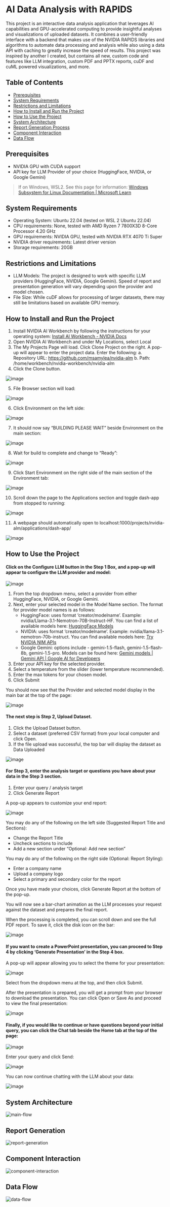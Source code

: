 # AI Data Analysis with RAPIDS
This project is an interactive data analysis application that leverages AI capabilities and GPU-accelerated computing to provide insightful analyses and visualizations of uploaded datasets. It combines a user-friendly interface with a backend that makes use of the NVIDIA RAPIDS libraries and algorithms to automate data processing and analysis while also using a data API with caching to greatly increase the speed of results.
This project was inspired by another I created, but contains all new, custom code and features like LLM integration, custom PDF and PPTX reports, cuDF and cuML powered visualizations, and more.

## Table of Contents
- [Prerequisites](#prerequisites)
- [System Requirements](#system-requirements)
- [Restrictions and Limitations](#restrictions-and-limitations)
- [How to Install and Run the Project](#how-to-install-and-run-the-project)
- [How to Use the Project](#how-to-use-the-project)
- [System Architecture](#system-architecture)
- [Report Generation Process](#report-generation)
- [Component Interaction](#component-interaction)
- [Data Flow](#data-flow)
  
## Prerequisites

- NVIDIA GPU with CUDA support
- API key for LLM Provider of your choice (HuggingFace, NVIDIA, or Google Gemini)
> If on Windows, WSL2.  See this page for information: [Windows Subsystem for Linux Documentation | Microsoft Learn](https://learn.microsoft.com/en-us/windows/wsl/install)

## System Requirements
- Operating System: Ubuntu 22.04 (tested on WSL 2 Ubuntu 22.04)
- CPU requirements: None, tested with AMD Ryzen 7 7800X3D 8-Core Processor 4.20 GHz
- GPU requirements: NVIDIA GPU, tested with NVIDIA RTX 4070 Ti Super
- NVIDIA driver requirements: Latest driver version
- Storage requirements: 20GB

## Restrictions and Limitations
-	LLM Models: The project is designed to work with specific LLM providers (HuggingFace, NVIDIA, Google Gemini). Speed of report and presentation generation will vary depending upon the provider and model chosen.
-	File Size: While cuDF allows for processing of larger datasets, there may still be limitations based on available GPU memory.

## How to Install and Run the Project
1.	Install NVIDIA AI Workbench by following the instructions for your operating system:  [Install AI Workbench - NVIDIA Docs](https://docs.nvidia.com/ai-workbench/user-guide/latest/installation/overview.html)
2.	Open NVIDIA AI Workbench and under My Locations, select Local
3.	The My Projects Page will load. Click Clone Project on the right.  A pop-up will appear to enter the project data.  Enter the following:
a.	Repository URL: https://github.com/msamylea/nvidia-alm
b.	Path: /home/workbench/nvidia-workbench/nvidia-alm
4.	Click the Clone button.

 ![image](https://github.com/user-attachments/assets/7ccba2c0-fcf5-4040-a36e-993fd51771e4)


5.	File Browser section will load:

 ![image](https://github.com/user-attachments/assets/fd673b4e-b7d3-4bdf-9d83-6a2bc2f00e44)


6.	Click Environment on the left side:

 ![image](https://github.com/user-attachments/assets/5facfda1-5675-4c49-9459-9c82d9592f01)


7.	It should now say “BUILDING PLEASE WAIT” beside Environment on the main section:

![image](https://github.com/user-attachments/assets/487c65b0-f84d-4579-b304-8056e9154e54)


8.	Wait for build to complete and change to “Ready”:

![image](https://github.com/user-attachments/assets/d1db17bb-6b04-4173-aeb3-223c90dc1e7f)


9.	Click Start Environment on the right side of the main section of the Environment tab:

![image](https://github.com/user-attachments/assets/9bd624ea-16aa-4e39-b4d1-7a574ee35085)


10.	Scroll down the page to the Applications section and toggle dash-app from stopped to running:

![image](https://github.com/user-attachments/assets/4f12fc51-d7bb-4535-a965-2c2cd6f30c3c)


11.	A webpage should automatically open to localhost:1000/projects/nvidia-alm/applications/dash-app/

![image](https://github.com/user-attachments/assets/1f098796-7e93-4ca1-a9f2-b551d8bf4247)


## How to Use the Project

#### Click on the Configure LLM button in the Step 1 Box, and a pop-up will appear to configure the LLM provider and model:

 ![image](https://github.com/user-attachments/assets/914f691f-f5c1-4628-a16c-f2beb5736476)


1.	From the top dropdown menu, select a provider from either HuggingFace, NVIDIA, or Google Gemini.
2.	Next, enter your selected model in the Model Name section.  The format for provider model names is as follows:
    - HuggingFace: uses format ‘creator/modelname’.  Example: nvidia/Llama-3.1-Nemotron-70B-Instruct-HF.  You can find a list of available models here: [HuggingFace Models](https://huggingface.co/models)
    - NVIDIA: uses format ‘creator/modelname’. Example: nvidia/llama-3.1-nemotron-70b-instruct. You can find available models here: [Try NVIDIA NIM APIs](https://build.nvidia.com/nim)
    - Google Gemini: options include - gemini-1.5-flash, gemini-1.5-flash-8b, gemini-1.5-pro.  Models can be found here: [Gemini models  |  Gemini API  |  Google AI for Developers](https://ai.google.dev/gemini-api/docs/models/gemini)
3.	Enter your API key for the selected provider.
4.	Select a temperature from the slider (lower temperature recommended).
5.	Enter the max tokens for your chosen model.
6.	Click Submit

You should now see that the Provider and selected model display in the main bar at the top of the page:

  ![image](https://github.com/user-attachments/assets/eba3dba7-f587-41df-a9a5-323f32e54bcd)


#### The next step is Step 2, Upload Dataset.  
1.	Click the Upload Dataset button.
2.	Select a dataset (preferred CSV format) from your local computer and click Open.
3.	If the file upload was successful, the top bar will display the dataset as Data Uploaded
  
![image](https://github.com/user-attachments/assets/074fa8d2-74f2-448e-8647-86d9f8ebb9fa)

#### For Step 3, enter the analysis target or questions you have about your data in the Step 3 section.
1.	Enter your query / analysis target
2.	Click Generate Report

A pop-up appears to customize your end report:

![image](https://github.com/user-attachments/assets/bcab2bc4-3eaf-4f3b-802e-49c3f47d6371)

 
You may do any of the following on the left side (Suggested Report Title and Sections):
-	Change the Report Title
-	Uncheck sections to include
-	Add a new section under “Optional: Add new section”

You may do any of the following on the right side (Optional: Report Styling):
-	Enter a company name
-	Upload a company logo
-	Select a primary and secondary color for the report

Once you have made your choices, click Generate Report at the bottom of the pop-up.

You will now see a bar-chart animation as the LLM processes your request against the dataset and prepares the final report.

When the processing is completed, you can scroll down and see the full PDF report.  To save it, click the disk icon on the bar:

  ![image](https://github.com/user-attachments/assets/a9393411-9cbc-42d0-8753-1ab92dad566a)


#### If you want to create a PowerPoint presentation, you can proceed to Step 4 by clicking ‘Generate Presentation’ in the Step 4 box.

A pop-up will appear allowing you to select the theme for your presentation:
  
![image](https://github.com/user-attachments/assets/8fa58422-a374-425b-997b-98ca53decae0)

Select from the dropdown menu at the top, and then click Submit.

After the presentation is prepared, you will get a prompt from your browser to download the presentation.  You can click Open or Save As and proceed to view the final presentation:
 
![image](https://github.com/user-attachments/assets/b3f0d483-70a0-4f09-85d7-2a523bace1ef)

#### Finally, if you would like to continue or have questions beyond your initial query, you can click the Chat tab beside the Home tab at the top of the page:

![image](https://github.com/user-attachments/assets/c0c04c9c-5cd5-47d9-9192-941f2f7342f2)


Enter your query and click Send:

![image](https://github.com/user-attachments/assets/61b73ee9-555c-4d85-b1b0-069caf7253c0)
  

You can now continue chatting with the LLM about your data:
 
![image](https://github.com/user-attachments/assets/eaece3b2-c1c0-4ee1-a85f-b2a276c3dd6e)


## System Architecture

![main-flow](https://github.com/user-attachments/assets/d1b3503d-22cc-4534-a233-edf63eabecf1)

 
## Report Generation

![report-generation](https://github.com/user-attachments/assets/f98bdc6f-4f75-4df5-b1ce-b16fc48205b3)

 
## Component Interaction

![component-interaction](https://github.com/user-attachments/assets/a9a3c9d3-90c1-49fc-b098-d8fa2360ec27)

## Data Flow

![data-flow](https://github.com/user-attachments/assets/3004f960-edfb-44e8-9e4f-bbcca6b73733)







